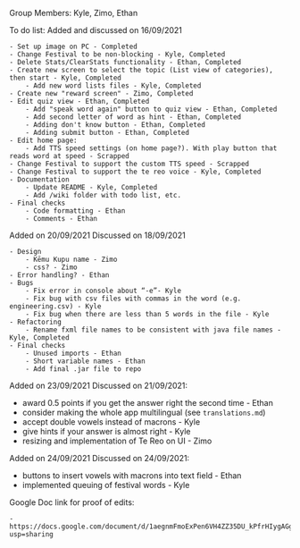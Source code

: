 Group Members: Kyle, Zimo, Ethan

To do list:
Added and discussed on 16/09/2021

    - Set up image on PC - Completed
    - Change Festival to be non-blocking - Kyle, Completed
    - Delete Stats/ClearStats functionality - Ethan, Completed
    - Create new screen to select the topic (List view of categories), then start - Kyle, Completed
        - Add new word lists files - Kyle, Completed
    - Create new "reward screen" - Zimo, Completed
    - Edit quiz view - Ethan, Completed
        - Add "speak word again" button to quiz view - Ethan, Completed
        - Add second letter of word as hint - Ethan, Completed
        - Adding don't know button - Ethan, Completed
        - Adding submit button - Ethan, Completed
    - Edit home page:
        - Add TTS speed settings (on home page?). With play button that reads word at speed - Scrapped
    - Change Festival to support the custom TTS speed - Scrapped
    - Change Festival to support the te reo voice - Kyle, Completed
    - Documentation
        - Update README - Kyle, Completed
        - Add /wiki folder with todo list, etc.
    - Final checks
        - Code formatting - Ethan
        - Comments - Ethan

Added on 20/09/2021 Discussed on 18/09/2021

    - Design
        - Kēmu Kupu name - Zimo
        - css? - Zimo
    - Error handling? - Ethan
    - Bugs
        - Fix error in console about “-e”- Kyle
        - Fix bug with csv files with commas in the word (e.g. engineering.csv) - Kyle
        - Fix bug when there are less than 5 words in the file - Kyle
    - Refactoring
        - Rename fxml file names to be consistent with java file names - Kyle, Completed
    - Final checks
        - Unused imports - Ethan
        - Short variable names - Ethan
        - Add final .jar file to repo

Added on 23/09/2021 Discussed on 21/09/2021:

- award 0.5 points if you get the answer right the second time - Ethan
- consider making the whole app multilingual (see `translations.md`)
- accept double vowels instead of macrons - Kyle
- give hints if your answer is almost right - Kyle
- resizing and implementation of Te Reo on UI - Zimo

Added on 24/09/2021 Discussed on 24/09/2021:

- buttons to insert vowels with macrons into text field - Ethan
- implemented queuing of festival words - Kyle

Google Doc link for proof of edits:

    - https://docs.google.com/document/d/1aegnmFmoExPen6VH4ZZ35DU_kPfrHIygAGg9Vwp8C8w/edit?usp=sharing
